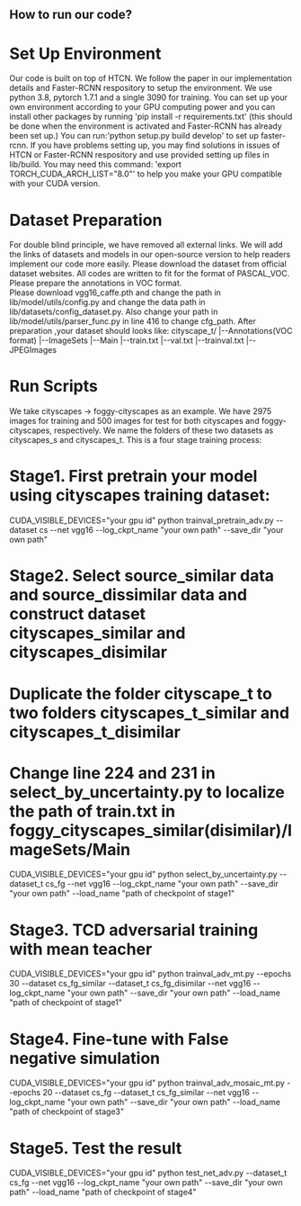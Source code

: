 
## How to run our code?

# Set Up Environment
Our code is built on top of HTCN. We follow the paper in our implementation details and Faster-RCNN respository to setup the 
environment. We use python 3.8, pytorch 1.7.1 and a single 3090 for training. You can set up your own 
environment according to your GPU computing power and you can install other packages by running 'pip install -r requirements.txt'
(this should be done when the environment is activated and Faster-RCNN has already been set up.)
You can run:'python setup.py build develop' to set up faster-rcnn. If you have problems setting up, you may find solutions in 
issues of HTCN or Faster-RCNN respository and use provided setting up files in lib/build.
You may need this command: 'export TORCH_CUDA_ARCH_LIST="8.0"' to help you make your GPU compatible with your CUDA version.


# Dataset Preparation
For double blind principle, we have removed all external links. We will add the links of datasets and models in 
our open-source version to help readers implement our code more easily. Please download the dataset from official 
dataset websites. All codes are written to fit for the format of PASCAL_VOC. Please prepare the annotations in VOC format.  
Please download vgg16_caffe.pth and change the path in lib/model/utils/config.py and change the data path in lib/datasets/config_dataset.py.
Also change your path in lib/model/utils/parser_func.py in line 416 to change cfg_path.
After preparation ,your dataset should looks like:
cityscape_t/
|--Annotations(VOC format)
|--ImageSets
   |--Main
      |--train.txt
      |--val.txt
      |--trainval.txt
|--JPEGImages


# Run Scripts
We take cityscapes -> foggy-cityscapes as an example. We have 2975 images for training and 500 images for test for both
cityscapes and foggy-cityscapes, respectively. We name the folders of these two datasets as cityscapes_s and cityscapes_t.
This is a four stage training process:

# Stage1. First pretrain your model using cityscapes training dataset:
CUDA_VISIBLE_DEVICES="your gpu id" python trainval_pretrain_adv.py --dataset cs --net vgg16 --log_ckpt_name "your own path" --save_dir "your own path"

# Stage2. Select source_similar data and source_dissimilar data and construct dataset cityscapes_similar and cityscapes_disimilar
# Duplicate the folder cityscape_t to two folders cityscapes_t_similar and cityscapes_t_disimilar 
# Change line 224 and 231 in select_by_uncertainty.py to localize the path of train.txt in foggy_cityscapes_similar(disimilar)/ImageSets/Main
CUDA_VISIBLE_DEVICES="your gpu id" python select_by_uncertainty.py --dataset_t cs_fg --net vgg16 --log_ckpt_name "your own path" --save_dir "your own path" --load_name "path of checkpoint of stage1"

# Stage3. TCD adversarial training with mean teacher
CUDA_VISIBLE_DEVICES="your gpu id" python trainval_adv_mt.py --epochs 30 --dataset cs_fg_similar --dataset_t cs_fg_disimilar --net vgg16 --log_ckpt_name "your own path" --save_dir "your own path" --load_name "path of checkpoint of stage1"

# Stage4. Fine-tune with False negative simulation 
CUDA_VISIBLE_DEVICES="your gpu id" python trainval_adv_mosaic_mt.py --epochs 20 --dataset cs_fg --dataset_t cs_fg_similar --net vgg16 --log_ckpt_name "your own path" --save_dir "your own path" --load_name "path of checkpoint of stage3"

# Stage5. Test the result
CUDA_VISIBLE_DEVICES="your gpu id" python test_net_adv.py --dataset_t cs_fg --net vgg16 --log_ckpt_name "your own path" --save_dir "your own path" --load_name "path of checkpoint of stage4"

